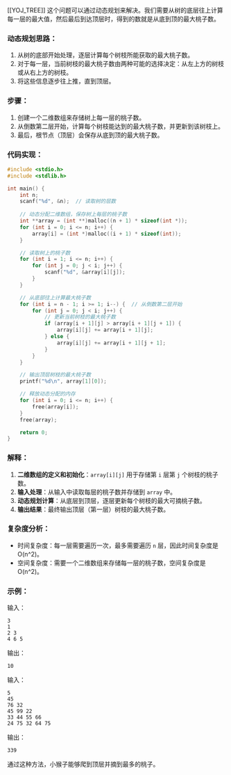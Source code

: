 [[YOJ_TREE]]
这个问题可以通过动态规划来解决。我们需要从树的底层往上计算每一层的最大值，然后最后到达顶层时，得到的数就是从底到顶的最大桃子数。

### 动态规划思路：

1. 从树的底部开始处理，逐层计算每个树枝所能获取的最大桃子数。
2. 对于每一层，当前树枝的最大桃子数由两种可能的选择决定：从左上方的树枝或从右上方的树枝。
3. 将这些信息逐步往上推，直到顶层。

### 步骤：

1. 创建一个二维数组来存储树上每一层的桃子数。
2. 从倒数第二层开始，计算每个树枝能达到的最大桃子数，并更新到该树枝上。
3. 最后，根节点（顶层）会保存从底到顶的最大桃子数。

### 代码实现：

```c
#include <stdio.h>
#include <stdlib.h>

int main() {
    int n;
    scanf("%d", &n);  // 读取树的层数
    
    // 动态分配二维数组，保存树上每层的桃子数
    int **array = (int **)malloc((n + 1) * sizeof(int *));
    for (int i = 0; i <= n; i++) {
        array[i] = (int *)malloc((i + 1) * sizeof(int));
    }

    // 读取树上的桃子数
    for (int i = 1; i <= n; i++) {
        for (int j = 0; j < i; j++) {
            scanf("%d", &array[i][j]);
        }
    }

    // 从底部往上计算最大桃子数
    for (int i = n - 1; i >= 1; i--) {  // 从倒数第二层开始
        for (int j = 0; j < i; j++) {
            // 更新当前树枝的最大桃子数
            if (array[i + 1][j] > array[i + 1][j + 1]) {
                array[i][j] += array[i + 1][j];
            } else {
                array[i][j] += array[i + 1][j + 1];
            }
        }
    }

    // 输出顶层树枝的最大桃子数
    printf("%d\n", array[1][0]);

    // 释放动态分配的内存
    for (int i = 0; i <= n; i++) {
        free(array[i]);
    }
    free(array);

    return 0;
}
```

### 解释：

1. **二维数组的定义和初始化**：`array[i][j]` 用于存储第 `i` 层第 `j` 个树枝的桃子数。
2. **输入处理**：从输入中读取每层的桃子数并存储到 `array` 中。
3. **动态规划计算**：从底层到顶层，逐层更新每个树枝的最大可摘桃子数。
4. **输出结果**：最终输出顶层（第一层）树枝的最大桃子数。

### 复杂度分析：

- 时间复杂度：每一层需要遍历一次，最多需要遍历 `n` 层，因此时间复杂度是 O(n^2)。
- 空间复杂度：需要一个二维数组来存储每一层的桃子数，空间复杂度是 O(n^2)。

### 示例：

输入：

```
3
1
2 3
4 6 5
```

输出：

```
10
```

输入：

```
5
45
76 32
45 99 22
33 44 55 66
24 75 32 64 75
```

输出：

```
339
```

通过这种方法，小猴子能够爬到顶层并摘到最多的桃子。